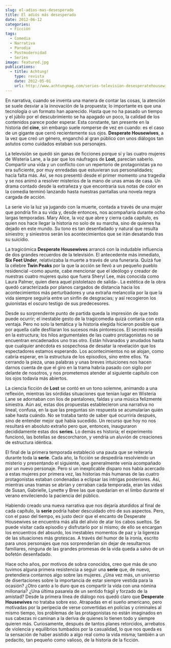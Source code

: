 ```yaml
---
slug: el-adios-mas-desesperado
title: El adiós más desesperado
date: 2012-06-12
categories:
  - Ficción
tags:
  - Comedia
  - Narrativa
  - Parodia
  - Postmodernidad
  - Series
image: featured.jpg
publications:
  - title: Achtung!
    type: revista
    date: 2012-05-01
    url: http://www.achtungmag.com/series-television-desesperatehousewives-revista-achtung/
---
```


En narrativa, cuando se inventa una manera de contar las cosas, la atención se
suele desviar a la innovación de la propuesta; lo importante es que una
tecnología o un formato han aparecido. Hasta que no ha pasado un tiempo y el
júbilo por el descubrimiento se ha apagado un poco, la calidad de los contenidos
parece poder esperar. Esta constante, tan presente en la historia del **cine**,
sin embargo suele romperse de vez en cuando: es el caso de un gigante que cerró
recientemente sus ojos. **Desperate Housewives**, a la vez que creó un género,
enganchó al gran público con unos diálogos tan astutos como cuidados estaban sus
personajes.

La televisión se quedó sin ganas de ficciones porque sí y las cuatro mujeres de
Wisteria Lane, a la par que los náufragos de **Lost**, parecían saberlo.
Compartir una vida y un conflicto con un repertorio de protagonistas ya no era
suficiente, por muy enredadas que estuvieran sus personalidades; hacía falta
más. Así, se nos presentó desde el primer momento una tragedia y se nos animó a
resolver misterios de la mano de unas amas de casa. Un drama contado desde la
extrañeza y que encontraría sus notas de color en la comedia terminó lanzando
hasta nuestras pantallas una novela negra cargada de acción.

La serie vio la luz ya jugando con la muerte, contada a través de una mujer que
pondría fin a su vida y, desde entonces, nos acompañaría durante ocho largas
temporadas. Mary Alice, la voz que abre y cierra cada capítulo, es quien nos
hace llegar la historia no solo de su marcha, sino de quienes ha dejado en este
mundo. Su tono es tan desenfadado y natural que resulta siniestro; y siniestros
serán los acontecimientos que se irán desatando tras su suicidio.

La tragicómica **Desperate Housewives** arrancó con la indudable influencia de
dos grandes recuerdos de la televisión. El antecedente más inmediato, **Six Feet
Under**, relativizaba la muerte a través de una funeraria. Quizá fue la célebre
**Twin Peaks** por la que la acción se llevó a un pequeño pueblo residencial
–como apunte, cabe mencionar que el ideólogo y creador de nuestras cuatro
mujeres quiso que fuera Sheryl Lee, más conocida como Laura Palmer, quien diera
aquel pistoletazo de salida-. La estética de la obra quedó caracterizada por
planos cargados de distancia hacia los acontecimientos más perturbadores y una
extraña melancolía por la que la vida siempre seguiría entre un sinfín de
desgracias; y así recogieron los guionistas el oscuro testigo de sus
predecesores.

Desde su sorprendente punto de partida queda la impresión de que todo puede
ocurrir; el inestable gesto de la tragicomedia quizá contaría con esta ventaja.
Pero no solo la temática y la historia elegida hicieron posible que por aquella
calle desfilaran los sucesos más pintorescos. El secreto residía en la
estructura; los hilos argumentales de las cuatro protagonistas no se encuentran
encadenados uno tras otro. Están hilvanados y anudados hasta que cualquier
anécdota es sospechosa de desatar la revelación que los espectadores estamos
esperando. Los acontecimientos no se alojan, como cabría esperar, en la
estructura de los episodios, sino entre ellos. Ya cerrando la pieza, unas
palabras y unas breves intuiciones nos hacen darnos cuenta de que el giro en la
trama habría pasado con sigilo por delante de nosotros, y nos prometemos atender
al siguiente capítulo con los ojos todavía más abiertos.

La ciencia ficción de **Lost** se contó en un tono solemne, animando a una
reflexión, mientras las sórdidas situaciones que tenían lugar en Wisteria Lane
se adornaban con líos de pantalones, faldas y una música felizmente siniestra.
Aún así, estas dos propuestas establecieron una narrativa no lineal, confusa, en
la que las preguntas sin respuesta se acumularían quién sabe hasta cuándo. No se
trataba tanto de saber qué ocurriría después, sino de entender mejor qué había
sucedido. Un recurso que hoy no nos resultará en absoluto extraño pero que,
entonces, inauguraron decididamente estas dos **series**. Lo demás es historia;
el experimento funcionó, las botellas se descorcharon, y vendría un aluvión de
creaciones de estructura idéntica.

El final de la primera temporada estableció una pauta que se reiteraría durante
toda la **serie**. Cada año, la ficción se despediría resolviendo un misterio y
presentando el siguiente, que generalmente venía acompañado por un nuevo
personaje. Pero si un inexplicable disparo nos había acercado a estas mujeres
por primera vez, las historias más humanas de las cuatro protagonistas estaban
condenadas a eclipsar las intrigas posteriores. Así, mientras unas tramas se
abrían y cerraban cada temporada, eran las vidas de Susan, Gabrielle, Lynette y
Bree las que quedarían en el limbo durante el verano envileciendo la paciencia
del público.

Habiendo creado una nueva narrativa que nos dejaría aturdidos al final de cada
capítulo, la **serie** podría haber descuidado otro de sus aspectos. Pero, con
el paso del tiempo, es justo decir que el encanto de Desperate Housewives se
encuentra más allá del alivio de atar los cabos sueltos. Se puede visitar cada
episodio y disfrutarlo por sí mismo; de ello se encargan los encuentros del
absurdo, los inestables momentos de paz y la ligereza de las situaciones más
grotescas. A través del humor de la ironía, escrito para unos personajes que nos
sorprenderían sin dejar de resultarnos familiares, ninguna de las grandes
promesas de la vida queda a salvo de un bofetón desenfadado.

Hace ocho años, por motivos de sobra conocidos, creo que más de uno tuvimos
alguna primera resistencia a seguir una **serie** que, de nuevo, pretendiera
contarnos algo sobre las mujeres. ¿Una vez más, un universo de disertaciones
sobre la importancia de estar siempre vestida para la ocasión? ¿Otro canto a lo
duro que es compartir la vida con una nómina millonaria? ¿Una última pasarela de
un sentido frágil y forzado de la amistad? Desde la primera línea de diálogo nos
quedó claro que **Desperate Housewives** no trataba sobre eso. Atrapadas en el
sueño americano, pero motivadas por la peripecia de verse convertidas en
policías y criminales al mismo tiempo, los problemas de las protagonistas no
están imaginados en sus cabezas ni caminan a la deriva de quienes lo tienen todo
y siempre quieren más. Curiosamente, después de tantos planes retorcidos,
arrebatos de violencia y equilibrios tumbados por la casualidad, lo que nos
queda es la sensación de haber asistido a algo real como la vida misma; también
a un pedacito, tan pequeño como valioso, de la historia de la ficción.
